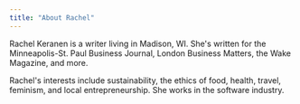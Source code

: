 ```yaml
---
title: "About Rachel"
---
```


Rachel Keranen is a writer living in Madison, WI. She's written for the
Minneapolis-St. Paul Business Journal, London Business Matters, the Wake
Magazine, and more.

Rachel's interests include sustainability, the ethics of food, health, travel,
feminism, and local entrepreneurship. She works in the software industry.
